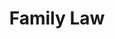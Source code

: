---
layout: internal/legal_services_item
title: Family Law
permalink: /legal-services/family-law/
---